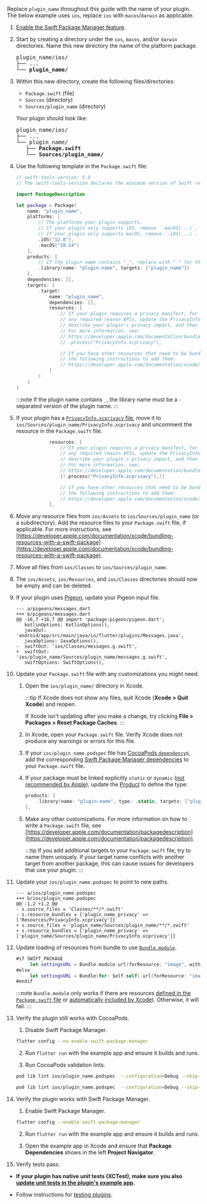 Replace `plugin_name` throughout this guide with the name of your plugin.
The below example uses `ios`, replace `ios` with `macos`/`darwin` as applicable.

1. [Enable the Swift Package Manager feature][enableSPM].

2. Start by creating a directory under the `ios`, `macos`, and/or `darwin`
   directories.
   Name this new directory the name of the platform package.

   <pre>
   plugin_name/ios/
   ├── ...
   └── <b>plugin_name/</b>
   </pre>

3. Within this new directory, create the following files/directories:

    - `Package.swift` (file)
    - `Sources` (directory)
    - `Sources/plugin_name` (directory)

   Your plugin should look like:

   <pre>
   plugin_name/ios/
   ├── ...
   └── plugin_name/
      ├── <b>Package.swift</b>
      └── <b>Sources/plugin_name/</b>
   </pre>

4. Use the following template in the `Package.swift` file:

   ```swift title="Package.swift"
   // swift-tools-version: 5.9
   // The swift-tools-version declares the minimum version of Swift required to build this package.
   
   import PackageDescription
   
   let package = Package(
       name: "plugin_name",
       platforms: [
           // The platforms your plugin supports.
           // If your plugin only supports iOS, remove `.macOS(...)`.
           // If your plugin only supports macOS, remove `.iOS(...)`.
           .iOS("12.0"),
           .macOS("10.14")
       ],
       products: [
           // If the plugin name contains "_", replace with "-" for the library name
           .library(name: "plugin-name", targets: ["plugin_name"])
       ],
       dependencies: [],
       targets: [
           .target(
               name: "plugin_name",
               dependencies: [],
               resources: [
                   // If your plugin requires a privacy manifest, for example if it uses
                   // any required reason APIs, update the PrivacyInfo.xcprivacy file to
                   // describe your plugin's privacy impact, and then uncomment these lines.
                   // For more information, see:
                   // https://developer.apple.com/documentation/bundleresources/privacy_manifest_files
                   // .process("PrivacyInfo.xcprivacy"),
   
                   // If you have other resources that need to be bundled with your plugin, refer to
                   // the following instructions to add them:
                   // https://developer.apple.com/documentation/xcode/bundling-resources-with-a-swift-package
               ]
           )
       ]
   )
   ```

   :::note
   If the plugin name contains `_`, the library name must be a `-` separated
   version of the plugin name.
   :::

5. If your plugin has a [`PrivacyInfo.xcprivacy` file][], move it to
   `ios/Sources/plugin_name/PrivacyInfo.xcprivacy` and uncomment the resource in
   the `Package.swift` file.

   ```swift title="Package.swift"
               resources: [
                   // If your plugin requires a privacy manifest, for example if it uses
                   // any required reason APIs, update the PrivacyInfo.xcprivacy file to
                   // describe your plugin's privacy impact, and then uncomment these lines.
                   // For more information, see:
                   // https://developer.apple.com/documentation/bundleresources/privacy_manifest_files
                   [!.process("PrivacyInfo.xcprivacy"),!]
   
                   // If you have other resources that need to be bundled with your plugin, refer to
                   // the following instructions to add them:
                   // https://developer.apple.com/documentation/xcode/bundling-resources-with-a-swift-package
               ],
   ```

6. Move any resource files from `ios/Assets` to `ios/Sources/plugin_name`
   (or a subdirectory).
   Add the resource files to your `Package.swift` file, if applicable.
   For more instructions, see
   [https://developer.apple.com/documentation/xcode/bundling-resources-with-a-swift-package](https://developer.apple.com/documentation/xcode/bundling-resources-with-a-swift-package).

7. Move all files from `ios/Classes` to `ios/Sources/plugin_name`.

8. The `ios/Assets`, `ios/Resources`, and `ios/Classes` directories should now
   be empty and can be deleted.

9. If your plugin uses [Pigeon][], update your Pigeon input file.

   ```diff2html
   --- a/pigeons/messages.dart
   +++ b/pigeons/messages.dart
   @@ -16,7 +16,7 @@ import 'package:pigeon/pigeon.dart';
      kotlinOptions: KotlinOptions(),
      javaOut: 'android/app/src/main/java/io/flutter/plugins/Messages.java',
      javaOptions: JavaOptions(),
   -  swiftOut: 'ios/Classes/messages.g.swift',
   +  swiftOut: 'ios/plugin_name/Sources/plugin_name/messages.g.swift',
      swiftOptions: SwiftOptions(),
   ```

10. Update your `Package.swift` file with any customizations you might need.

    1. Open the `ios/plugin_name/` directory in Xcode.

       :::tip
       If Xcode does not show any files, quit Xcode (**Xcode > Quit Xcode**) and
       reopen.

       If Xcode isn't updating after you make a change, try clicking
       **File > Packages > Reset Package Caches**.
       :::

    2. In Xcode, open your `Package.swift` file.
       Verify Xcode does not produce any warnings or errors for this file.

    3. If your `ios/plugin_name.podspec` file has [CocoaPods `dependency`][]s,
       add the corresponding [Swift Package Manager dependencies][] to your
       `Package.swift` file.

    4. If your package must be linked explicitly `static` or `dynamic`
       ([not recommended by Apple][]), update the [Product][] to define the
       type:

       ```swift title="Package.swift"
       products: [
           .library(name: "plugin-name", type: .static, targets: ["plugin_name"])
       ],
       ```

    5. Make any other customizations. For more information on how to write a
       `Package.swift` file, see
       [https://developer.apple.com/documentation/packagedescription](https://developer.apple.com/documentation/packagedescription).

       :::tip
       If you add additional targets to your `Package.swift` file,
       try to name them uniquely.
       If your target name conflicts with another target from another package,
       this can cause issues for developers that use your plugin.
       :::

11. Update your `ios/plugin_name.podspec` to point to new paths.

    ```diff2html
    --- a/ios/plugin_name.podspec
    +++ b/ios/plugin_name.podspec
    @@ -1,2 +1,2 @@ 
    - s.source_files = 'Classes/**/*.swift'
    - s.resource_bundles = {'plugin_name_privacy' => ['Resources/PrivacyInfo.xcprivacy']}
    + s.source_files = 'plugin_name/Sources/plugin_name/**/*.swift'
    + s.resource_bundles = {'plugin_name_privacy' => ['plugin_name/Sources/plugin_name/PrivacyInfo.xcprivacy']}
    ```

12. Update loading of resources from bundle to use [`Bundle.module`][].

    ```swift
    #if SWIFT_PACKAGE
         let settingsURL = Bundle.module.url(forResource: "image", withExtension: "jpg")
    #else
         let settingsURL = Bundle(for: Self.self).url(forResource: "image", withExtension: "jpg")
    #endif
    ```

    :::note
    `Bundle.module` only works if there are resources
    [defined in the `Package.swift` file][Bundling resources] or
    [automatically included by Xcode][Xcode resource detection]).
    Otherwise, it will fail.
    :::

13. Verify the plugin still works with CocoaPods.

    1. Disable Swift Package Manager.

    ```sh
    flutter config --no-enable-swift-package-manager
    ```

    2. Run `flutter run` with the example app and ensure it builds and runs.

    3. Run CocoaPods validation lints.

    ```sh
    pod lib lint ios/plugin_name.podspec  --configuration=Debug --skip-tests --use-modular-headers --use-libraries
    ```

    ```sh
    pod lib lint ios/plugin_name.podspec  --configuration=Debug --skip-tests --use-modular-headers
    ```

14. Verify the plugin works with Swift Package Manager.

    1. Enable Swift Package Manager.

    ```sh
    flutter config --enable-swift-package-manager
    ```

    2. Run `flutter run` with the example app and ensure it builds and runs.

    3. Open the example app in Xcode and ensure that **Package Dependencies**
       shows in the left **Project Navigator**.

15. Verify tests pass.

  * **If your plugin has native unit tests (XCTest), make sure you also
    [update unit tests in the plugin's example app][].**

  * Follow instructions for [testing plugins][].

[enableSPM]: /packages-and-plugins/swift-package-manager/for-plugin-authors#how-to-enable-swift-package-manager
[`PrivacyInfo.xcprivacy` file]: https://developer.apple.com/documentation/bundleresources/privacy_manifest_files
[Pigeon]: https://pub.dev/packages/pigeon
[CocoaPods `dependency`]: https://guides.cocoapods.org/syntax/podspec.html#dependency
[Swift Package Manager dependencies]: https://developer.apple.com/documentation/packagedescription/package/dependency
[not recommended by Apple]: https://developer.apple.com/documentation/packagedescription/product/library(name:type:targets:)
[Product]: https://developer.apple.com/documentation/packagedescription/product
[`Bundle.module`]: https://developer.apple.com/documentation/xcode/bundling-resources-with-a-swift-package#Access-a-resource-in-code
[Bundling resources]: https://developer.apple.com/documentation/xcode/bundling-resources-with-a-swift-package#Explicitly-declare-or-exclude-resources
[Xcode resource detection]: https://developer.apple.com/documentation/xcode/bundling-resources-with-a-swift-package#:~:text=Xcode%20detects%20common%20resource%20types%20for%20Apple%20platforms%20and%20treats%20them%20as%20a%20resource%20automatically
[update unit tests in the plugin's example app]: /packages-and-plugins/swift-package-manager/for-plugin-authors/#updating-unit-tests-in-plugin-example-app
[testing plugins]: https://docs.flutter.dev/testing/testing-plugins
